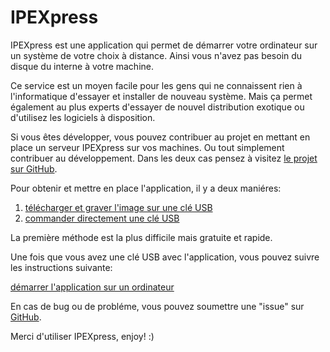 # IPEXpress

IPEXpress est une application qui permet de démarrer votre ordinateur sur un système de votre choix à distance. Ainsi vous n'avez pas besoin du disque du interne à votre machine.

Ce service est un moyen facile pour les gens qui ne connaissent rien à l'informatique d'essayer et installer de nouveau système. Mais ça permet également au plus experts d'essayer de nouvel distribution exotique ou d'utilisez les logiciels à disposition.

Si vous êtes développer, vous pouvez contribuer au projet en mettant en place un serveur IPEXpress sur vos machines. Ou tout simplement contribuer au développement. Dans les deux cas pensez à visitez [le projet sur GitHub](https://github.com/S3LLL/IPEXpress).

Pour obtenir et mettre en place l'application, il y a deux maniéres:

1. [télécharger et graver l'image sur une clé USB](?f=manuel.md)
2. [commander directement une clé USB](?f=commander.md)

La première méthode est la plus difficile mais gratuite et rapide.

Une fois que vous avez une clé USB avec l'application, vous pouvez suivre les instructions suivante:

[démarrer l'application sur un ordinateur](?f=lancer.md)

En cas de bug ou de probléme, vous pouvez soumettre une "issue" sur [GitHub](https://github.com/S3LLL/IPEXpress/issues).

Merci d'utiliser IPEXpress, enjoy! :)
